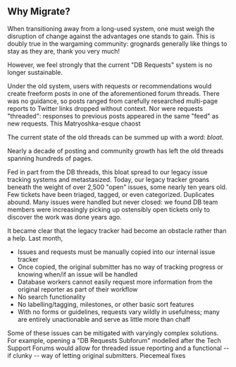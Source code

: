## Why Migrate?
When transitioning away from a long-used system, one must weigh the disruption of change against the advantages one stands to gain. This is doubly true in the wargaming community: grognards generally like things to stay as they are, thank you very much!

However, we feel strongly that the current "DB Requests" system is no longer sustainable.

Under the old system, users with requests or recommendations would create freeform posts in one of the aforementioned forum threads. There was no guidance, so posts ranged from carefully researched multi-page reports to Twitter links dropped without context. Nor were requests "threaded": responses to previous posts appeared in the same "feed" as new requests. This Matryoshka-esque chaost

The current state of the old threads can be summed up with a word: *bloat*. 

Nearly a decade of posting and community growth has left the old threads spanning hundreds of pages.

Fed in part from the DB threads, this bloat spread to our legacy issue tracking systems and metastasized. Today, our legacy tracker groans beneath the weight of over 2,500 "open" issues, some nearly ten years old. Few tickets have been triaged, tagged, or even categorized. Duplicates abound. Many issues were handled but never closed: we found DB team members were increasingly picking up ostensibly open tickets only to discover the work was done years ago.

It became clear that the legacy tracker had become an obstacle rather than a help. Last month, 

* Issues and requests must be manually copied into our internal issue tracker
* Once copied, the original submitter has no way of tracking progress or knowing when/if an issue will be handled
* Database workers cannot easily request more information from the original reporter as part of their workflow
* No search functionality
* No labelling/tagging, milestones, or other basic sort features
* With no forms or guidelines, requests vary wildly in usefulness; many are entirely unactionable and serve as little more than chaff

Some of these issues can be mitigated with varyingly complex solutions. For example, opening a "DB Requests Subforum" modelled after the Tech Support Forums would allow for threaded issue reporting and a functional -- if clunky -- way of letting original submitters. Piecemeal fixes 